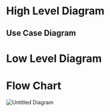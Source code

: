 # High Level Diagram
## Use Case Diagram

# Low Level Diagram
# Flow Chart
![Untitled Diagram](https://user-images.githubusercontent.com/98962050/153557431-6bb87bc0-2b6a-49be-96b8-bed6ce6a0849.jpg)

